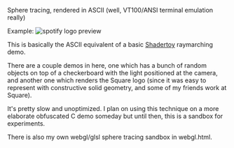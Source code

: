 Sphere tracing, rendered in ASCII (well, VT100/ANSI terminal emulation really)

Example:
![spotify logo preview](http://imgur.com/amEG2Ae.gif)

This is basically the ASCII equivalent of a basic [Shadertoy](https://www.shadertoy.com/) raymarching demo.

There are a couple demos in here, one which has a bunch of random objects on
top of a checkerboard with the light positioned at the camera, and another one
which renders the Square logo (since it was easy to represent with constructive
solid geometry, and some of my friends work at Square).

It's pretty slow and unoptimized.  I plan on using this technique on a more
elaborate obfuscated C demo someday but until then, this is a sandbox for
experiments.

There is also my own webgl/glsl sphere tracing sandbox in webgl.html.

